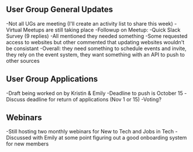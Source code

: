 ## User Group General Updates
-Not all UGs are meeting (I'll create an activity list to share this week)
-Virtual Meetups are still taking place
-Followup on Meetup:
  -Quick Slack Survey (9 replies)
  -All mentioned they needed something
  -Some requested access to websites but other commented that updating websites wouldn't be consistant
  -Overall: they need something to schedule events and invite, they rely on the event system, they want something with an API to push to other sources
## User Group Applications
  -Draft being worked on by Kristin & Emily
  -Deadline to push is October 15
  -Discuss deadline for return of applications (Nov 1 or 15)
  -Voting?
## Webinars
  -Still hosting two monthly webinars for New to Tech and Jobs in Tech
  -Discussed with Emily at some point figuring out a good onboarding system for new members
